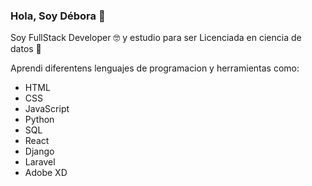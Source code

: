 ### Hola, Soy Débora 👋

<!--
**deza395/deza395** is a ✨ _special_ ✨ repository because its `README.md` (this file) appears on your GitHub profile.

Here are some ideas to get you started:

- 🔭 I’m currently working on ...
- 🌱 I’m currently learning ...
- 👯 I’m looking to collaborate on ...
- 🤔 I’m looking for help with ...
- 💬 Ask me about ...
- 📫 How to reach me: ...
- 😄 Pronouns: ...
- ⚡ Fun fact: ...
-->
Soy FullStack Developer 🤓  y  estudio para ser Licenciada en ciencia de datos 💪

Aprendi diferentens lenguajes de programacion y herramientas como:

- HTML
- CSS
- JavaScript
- Python
- SQL
- React
- Django
- Laravel 
- Adobe XD


